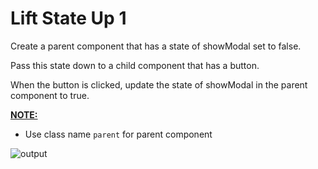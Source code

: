 # Lift State Up 1

Create a parent component that has a state of showModal set to false. 

Pass this state down to a child component that has a button. 

When the button is clicked, update the state of showModal in the parent component to true.

<INS>**NOTE:**</INS>

- Use class name `parent` for parent component

![output](https://storage.googleapis.com/acciojob-open-file-collections/lift-state-1_AdobeExpress.gif)
